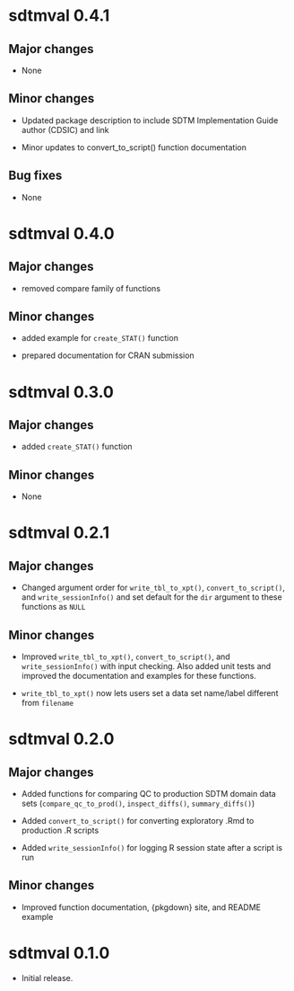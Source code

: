 # sdtmval 0.4.1

## Major changes

* None

## Minor changes

* Updated package description to include SDTM Implementation Guide author (CDSIC) and link

* Minor updates to convert_to_script() function documentation

## Bug fixes

* None

# sdtmval 0.4.0

## Major changes

* removed compare family of functions

## Minor changes

* added example for `create_STAT()` function

* prepared documentation for CRAN submission

# sdtmval 0.3.0

## Major changes

* added `create_STAT()` function

## Minor changes

* None

# sdtmval 0.2.1

## Major changes

* Changed argument order for `write_tbl_to_xpt()`, `convert_to_script()`, and `write_sessionInfo()` and set default for the `dir` argument to these functions as `NULL` 

## Minor changes

* Improved `write_tbl_to_xpt()`, `convert_to_script()`, and `write_sessionInfo()` with input checking. Also added unit tests and improved the documentation and examples for these functions.

* `write_tbl_to_xpt()` now lets users set a data set name/label different from `filename`

# sdtmval 0.2.0

## Major changes

* Added functions for comparing QC to production SDTM domain data sets (`compare_qc_to_prod()`, `inspect_diffs()`, `summary_diffs()`)

* Added `convert_to_script()` for converting exploratory .Rmd to production .R scripts

* Added `write_sessionInfo()` for logging R session state after a script is run

## Minor changes

* Improved function documentation, {pkgdown} site, and README example

# sdtmval 0.1.0

* Initial release.
